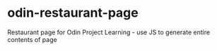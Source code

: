 # odin-restaurant-page
Restaurant page for Odin Project Learning - use JS to generate entire contents of page
